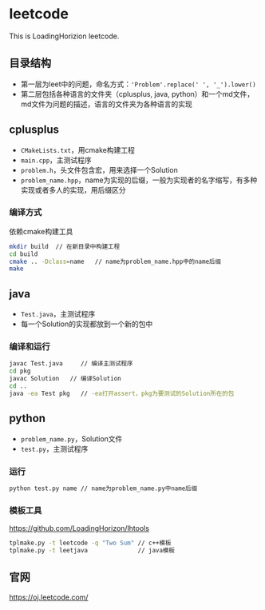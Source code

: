 # leetcode

This is LoadingHorizion leetcode.

## 目录结构

* 第一层为leet中的问题，命名方式：`'Problem'.replace(' ', '_').lower()`
* 第二层包括各种语言的文件夹（cplusplus, java, python）和一个md文件，md文件为问题的描述，语言的文件夹为各种语言的实现

## cplusplus

* `CMakeLists.txt`，用cmake构建工程
* `main.cpp`，主测试程序
* `problem.h`，头文件包含宏，用来选择一个Solution
* `problem_name.hpp`，name为实现的后缀，一般为实现者的名字缩写，有多种实现或者多人的实现，用后缀区分

### 编译方式

依赖cmake构建工具

```bash
mkdir build  // 在新目录中构建工程
cd build
cmake .. -Dclass=name   // name为problem_name.hpp中的name后缀
make
```

## java

* `Test.java`，主测试程序
* 每一个Solution的实现都放到一个新的包中

### 编译和运行

```bash
javac Test.java     // 编译主测试程序
cd pkg
javac Solution   // 编译Solution
cd ..
java -ea Test pkg   // -ea打开assert，pkg为要测试的Solution所在的包
```

## python

* `problem_name.py`，Solution文件
* `test.py`，主测试程序

### 运行

```bash
python test.py name // name为problem_name.py中name后缀
```

### 模板工具

<https://github.com/LoadingHorizon/lhtools>
```bash
tplmake.py -t leetcode -q "Two Sum" // c++模板
tplmake.py -t leetjava              // java模板
```

## 官网
<https://oj.leetcode.com/>
